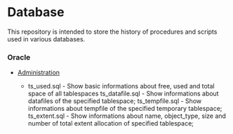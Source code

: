 # Database 
This repository is intended to store the history of procedures and scripts used in various databases.

### Oracle
* [Administration](https://github.com/ralfsilvadba/Database/tree/master/Oracle/Administration)

  * ts_used.sql - Show basic informations about free, used and total space of all tablespaces
ts_datafile.sql - Show informations about datafiles of the specified tablespace;
ts_tempfile.sql - Show informations about tempfile of the specified temporary tablespace;
ts_extent.sql  - Show informations about name, object_type, size and number of total extent allocation of specified tablespace;


